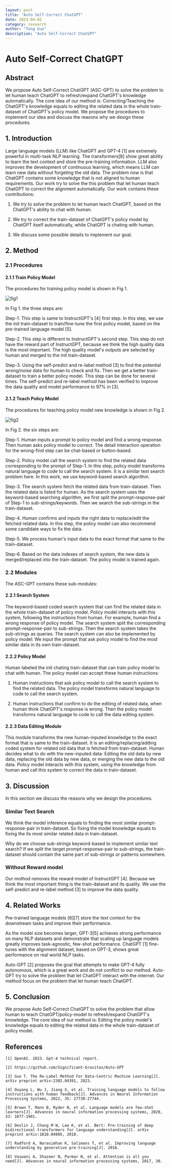 ```yaml
---
layout: post
title: "Auto Self-Correct ChatGPT"
date: 2023-04-02
category: research
author: "Tong Guo"
description: "Auto Self-Correct ChatGPT"
---
```

# Auto Self-Correct ChatGPT

## Abstract

We propose Auto Self-Correct ChatGPT (ASC-GPT) to solve the problem to let human teach ChatGPT to refresh/expand ChatGPT's knowledge automatically. 
The core idea of our method is: Correcting/Teaching the ChatGPT's knowledge equals to editing the related data in the whole train-dataset of ChatGPT's policy model.
We propose the procedures to implement our idea and discuss the reasons why we design these procedures.


## 1. Introduction

Large language models (LLM) like ChatGPT and GPT-4 [1] are extremely powerful in multi-task NLP learning.
The transformers[8] show great ability to learn the text context and store the pre-training information.
LLM also improves the development of continuous learning, which means LLM can learn new data without forgeting the old data.
The problem now is that ChatGPT contains some knowledge that is not aligned to human requirements. 
Our work try to solve the this problem that let human teach ChatGPT to correct the alignment automatically.
Our work contains these contributions:

1. We try to solve the problem to let human teach ChatGPT, based on the ChatGPT's ability to chat with human.

2. We try to correct the train-dataset of ChatGPT's policy model by ChatGPT itself automatically, while ChatGPT is chating with human.

3. We discuss some possible details to implement our goal.


## 2. Method

### 2.1 Procedures

#### 2.1.1 Train Policy Model 

The procedures for training policy model is shown in Fig 1. 

![fig1](/assets/png/self-correct-chatgpt/fig1.png)

In Fig 1. the three steps are:

Step-1. This step is same to InstructGPT's [4] first step. In this step, we use the init train-dataset to train/fine-tune the first policy model, based on the pre-trained language model [5]. 

Step-2. This step is different to InstructGPT's second step. This step do not have the reward part of InstructGPT, because we think the high quality data is the most important. The high quality model's outputs are selected by human and merged to the init train-dataset.

Step-3. Using the self-predict and re-label method [3] to find the potential wrong/noise data for human to check and fix. Then we get a better train-dataset to train a better policy model. This step can be done for several times. The self-predict and re-label method has been verified to improve the data quality and model performance to 97% in [3].

#### 2.1.2 Teach Policy Model 

The procedures for teaching policy model new knowledge is shown in Fig 2.

![fig2](/assets/png/self-correct-chatgpt/fig2.png)

In Fig 2. the six steps are:

Step-1. Human inputs a prompt to policy model and find a wrong response. Then human asks policy model to correct. The detail interaction operation for the wrong-find step can be chat-based or button-based.

Step-2. Policy model call the search system to find the related data corresponding to the prompt of Step-1. In this step, policy model transforms natural language to code to call the search system. 
It is a similar text search problem here. In this work, we use keyword-based search algorithm.

Step-3. The search system fetch the related data from train-dataset. 
Then the related data is listed for human. 
As the search system uses the keyword-based searching algorithm, we first split the prompt-response-pair of Step-1 to sub-strings/keywords. Then we search the sub-strings in the train-dataset. 

Step-4. Human confirms and inputs the right data to replace/edit the fetched related data. In this step, the policy model can also recommend some candidate ways to fix the data.

Step-5. We process human's input data to the exact format that same to the train-dataset.

Step-6. Based on the data indexes of search system, the new data is merged/replaced into the train-dataset. The policy model is trained again.

### 2.2 Modules

The ASC-GPT contains these sub-modules:

#### 2.2.1 Search System

The keyword-based coded search system that can find the related data in the whole train-dataset of policy model. 
Policy model interacts with this system, following the instructions from human. 
For example, human find a wrong response of policy model. The search system split the corresponding prompt-response-pair to sub-strings. Then the search system takes the sub-strings as queries.
The search system can also be implemented by policy model: We input the prompt that ask policy model to find the most similar data in its own train-dataset.

#### 2.2.2 Policy Model 

Human labeled the init chating train-dataset that can train policy model to chat with human. The policy model can accept these human instructions: 

1. Human instructions that ask policy model to call the search system to find the related data. The policy model transforms natural language to code to call the search system.

2. Human instructions that confirm to do the editing of related data, when human think ChatGPT's response is wrong. Then the policy model transforms natural language to code to call the data editing system.


#### 2.2.3 Data Editing Module
This module transforms the new human-inputed knowledge to the exact format that is same to the train-dataset.
It is an editing/replacing/adding coded system for related old data that is fetched from train-dataset. 
Human decides what to do with the new-inputed data: Editing the old data by new data, replacing the old data by new data, or merging the new data to the old data.
Policy model interacts with this system, using the knowledge from human and call this system to correct the data in train-dataset.

## 3. Discussion

In this section we discuss the reasons why we design the procedures.

### Similar Text Search

We think the model inference equals to finding the most similar prompt-response-pair in train-dataset. 
So fixing the model knowledge equals to fixing the its most similar related data in train-dataset.

Why do we choose sub-strings keyword-based to implement similar text search? 
If we split the target prompt-response-pair to sub-strings, the train-dataset should contain the same part of sub-strings or patterns somewhere.

### Without Reward model 

Our mothod removes the reward model of InstructGPT [4]. Because we think the most important thing is the train-dataset and its quality. 
We use the self-predict and re-label method [3] to improve the data quality.


## 4. Related Works

Pre-trained language models [6][7] store the text context for the downstream tasks and improve their performance. 

As the model size becomes larger, GPT-3[5] achieves strong performance on many NLP datasets and demonstrate that scaling up language models greatly improves task-agnostic, few-shot performance.
ChatGPT [1] fine-tunes with the alignment dataset, based on GPT-3, shows great performance on real world NLP tasks.

Auto-GPT [2] proposes the goal that attempts to make GPT-4 fully autonomous, which is a great work and do not conflict to our method.
Auto-GPT try to solve the problem that let ChatGPT interact with the internet. Our method focus on the problem that let human teach ChatGPT. 

## 5. Conclusion

We propose Auto Self-Correct ChatGPT to solve the problem that allow human to teach ChatGPT/policy-model to refresh/expand ChatGPT's knowledge.
The core idea of our method is: Editing the policy model's knowledge equals to editing the related data in the whole train-dataset of policy model.

## References

```
[1] OpenAI. 2023. Gpt-4 technical report.

[2] https://github.com/Significant-Gravitas/Auto-GPT

[3] Guo T. The Re-Label Method For Data-Centric Machine Learning[J]. arXiv preprint arXiv:2302.04391, 2023.

[4] Ouyang L, Wu J, Jiang X, et al. Training language models to follow instructions with human feedback[J]. Advances in Neural Information Processing Systems, 2022, 35: 27730-27744.

[5] Brown T, Mann B, Ryder N, et al. Language models are few-shot learners[J]. Advances in neural information processing systems, 2020, 33: 1877-1901.

[6] Devlin J, Chang M W, Lee K, et al. Bert: Pre-training of deep bidirectional transformers for language understanding[J]. arXiv preprint arXiv:1810.04805, 2018.

[7] Radford A, Narasimhan K, Salimans T, et al. Improving language understanding by generative pre-training[J]. 2018.

[8] Vaswani A, Shazeer N, Parmar N, et al. Attention is all you need[J]. Advances in neural information processing systems, 2017, 30.
```

 
